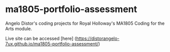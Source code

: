 # ma1805-portfolio-assessment
Angelo Distor's coding projects for Royal Holloway's MA1805 Coding for the Arts module.

Live site can be accessed [here] (https://distorangelo-7ux.github.io/ma1805-portfolio-assessment/)